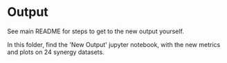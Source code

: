 
# Output
See main README for steps to get to the new output yourself. 

In this folder, find the 'New Output' jupyter notebook, with the new metrics and plots on 24 synergy datasets.


